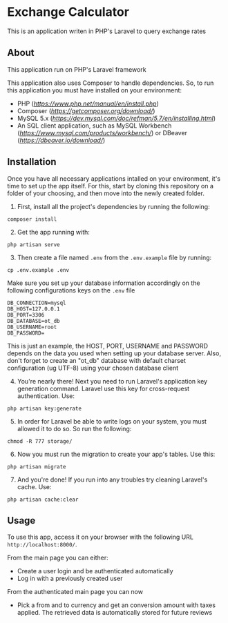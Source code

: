 # Exchange Calculator

This is an application writen in PHP's Laravel to query exchange rates

## About

This application run on PHP's Laravel framework

This application also uses Composer to handle dependencies. So, to run this application you must have installed on your environment:

* PHP (_https://www.php.net/manual/en/install.php_)
* Composer (_https://getcomposer.org/download/_)
* MySQL 5.x (_https://dev.mysql.com/doc/refman/5.7/en/installing.html_)
* An SQL client application, such as MySQL Workbench (_https://www.mysql.com/products/workbench/_) or DBeaver (_https://dbeaver.io/download/_)

## Installation
Once you have all necessary applications intalled on your environment, it's time to set up the app itself. For this, start by cloning this repository on a folder of your choosing, and then move into the newly created folder.

1. First, install all the project's dependencies by running the following:
```
composer install
```

2. Get the app running with:
```
php artisan serve
```

3. Then create a file named `.env` from the `.env.example` file by running:
```
cp .env.example .env
```
Make sure you set up your database information accordingly on the following configurations keys on the `.env` file
```
DB_CONNECTION=mysql
DB_HOST=127.0.0.1
DB_PORT=3306
DB_DATABASE=ot_db
DB_USERNAME=root
DB_PASSWORD=
```
This is just an example, the HOST, PORT, USERNAME and PASSWORD depends on the data you used when setting up your database server.
Also, don't forget to create an "ot_db" database with default charset configuration (ug UTF-8) using your chosen database client

4. You're nearly there! Next you need to run Laravel's application key generation command. Laravel use this key for cross-request authentication. Use:
```
php artisan key:generate
```

5. In order for Laravel be able to write logs on your system, you must allowed it to do so. So run the following:
```
chmod -R 777 storage/
```

6. Now you must run the migration to create your app's tables. Use this:
```
php artisan migrate
```

7. And you're done! If you run into any troubles try cleaning Laravel's cache. Use:
```
php artisan cache:clear
```

## Usage
To use this app, access it on your browser with the following URL `http://localhost:8000/`. 

From the main page you can either:
* Create a user login and be authenticated automatically
* Log in with a previously created user

From the authenticated main page you can now
* Pick a from and to currency and get an conversion amount with taxes applied. The retrieved data is automatically stored for future reviews
